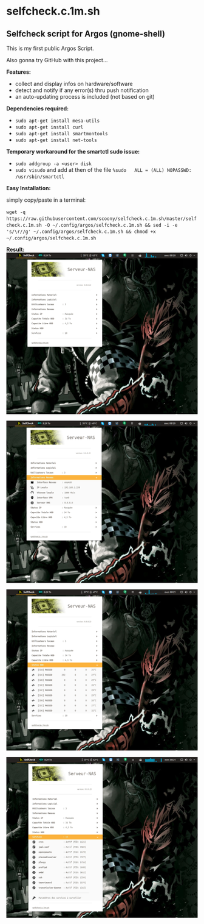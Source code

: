# selfcheck.c.1m.sh
## Selfcheck script for Argos (gnome-shell)

This is my first public Argos Script.

Also gonna try GitHub with this project...


**Features:**
- collect and display infos on hardware/software
- detect and notify if any error(s) thru push notification
- an auto-updating process is included (not based on git)

**Dependencies required:**
- `sudo apt-get install mesa-utils`
- `sudo apt-get install curl`
- `sudo apt-get install smartmontools`
- `sudo apt-get install net-tools`

**Temporary workaround for the smartctl sudo issue:**
- `sudo addgroup -a <user> disk`
- `sudo visudo` and add at then of the file `%sudo   ALL = (ALL) NOPASSWD: /usr/sbin/smartctl`

**Easy Installation:**

simply copy/paste in a terminal:

`wget -q https://raw.githubusercontent.com/scoony/selfcheck.c.1m.sh/master/selfcheck.c.1m.sh -O ~/.config/argos/selfcheck.c.1m.sh && sed -i -e 's/\r//g' ~/.config/argos/selfcheck.c.1m.sh && chmod +x ~/.config/argos/selfcheck.c.1m.sh`

**Result:**
![alt text](https://raw.githubusercontent.com/scoony/selfcheck.c.1m.sh/master/.screenshots/Capture%20d%E2%80%99%C3%A9cran%20de%202018-01-31%2008-19-56.png)

![alt text](https://raw.githubusercontent.com/scoony/selfcheck.c.1m.sh/master/.screenshots/Capture%20d%E2%80%99%C3%A9cran%20de%202018-01-31%2008-20-48.png)

![alt text](https://raw.githubusercontent.com/scoony/selfcheck.c.1m.sh/master/.screenshots/Capture%20d%E2%80%99%C3%A9cran%20de%202018-01-31%2008-21-09.png)

![alt text](https://raw.githubusercontent.com/scoony/selfcheck.c.1m.sh/master/.screenshots/Capture%20d%E2%80%99%C3%A9cran%20de%202018-01-31%2008-21-25.png)
